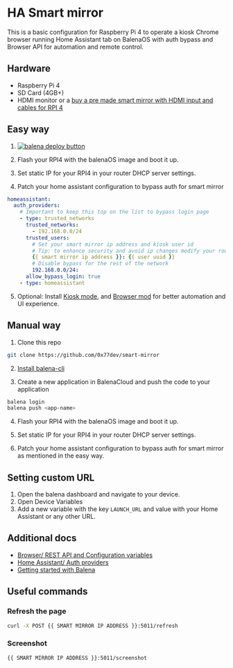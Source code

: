 # HA Smart mirror

This is a basic configuration for Raspberry Pi 4 to operate a kiosk Chrome browser running Home Assistant tab on BalenaOS with auth bypass and Browser API for automation and remote control.

## Hardware

- Raspberry Pi 4
- SD Card (4GB+)
- HDMI monitor or a [buy a pre made smart mirror with HDMI input and cables for RPI 4](https://amzn.to/4cIKq5o)

## Easy way

1. [![balena deploy button](https://www.balena.io/deploy.svg)](https://dashboard.balena-cloud.com/deploy?repoUrl=https://github.com/0x77dev/smart-mirror)


2. Flash your RPI4 with the balenaOS image and boot it up.

3. Set static IP for your RPI4 in your router DHCP server settings.

4. Patch your home assistant configuration to bypass auth for smart mirror

```yaml
homeassistant:
  auth_providers:
    # Important to keep this top on the list to bypass login page
    - type: trusted_networks
      trusted_networks:
        - 192.168.0.0/24
      trusted_users:
        # Set your smart mirror ip address and kiosk user id
        # Tip: to enhance security and avoid ip changes modify your router DHCP server to assign a static ip to your smart mirror
        {{ smart mirror ip address }}: {{ user uuid }}
        # Disable bypass for the rest of the network
        192.168.0.0/24:
      allow_bypass_login: true
    - type: homeassistant
```

5. Optional: Install [Kiosk mode](https://github.com/NemesisRE/kiosk-mode), and [Browser mod](https://github.com/thomasloven/hass-browser_mod) for better automation and UI experience.

## Manual way

1. Clone this repo

```bash
git clone https://github.com/0x77dev/smart-mirror
```

2. [Install balena-cli](https://docs.balena.io/reference/balena-cli/)

3. Create a new application in BalenaCloud and push the code to your application

```bash
balena login
balena push <app-name>
```

4. Flash your RPI4 with the balenaOS image and boot it up.

5. Set static IP for your RPI4 in your router DHCP server settings.

6. Patch your home assistant configuration to bypass auth for smart mirror as mentioned in the easy way.

## Setting custom URL

1. Open the balena dashboard and navigate to your device.
2. Open Device Variables
3. Add a new variable with the key `LAUNCH_URL` and value with your Home Assistant or any other URL.

## Additional docs

- [Browser/ REST API and Configuration variables](https://github.com/balena-io-experimental/browser?tab=readme-ov-file#api)
- [Home Assistant/ Auth providers](https://www.home-assistant.io/docs/authentication/providers)
- [Getting started with Balena](https://docs.balena.io/learn/getting-started/raspberrypi5/nodejs/)

## Useful commands

### Refresh the page

```bash
curl -X POST {{ SMART MIRROR IP ADDRESS }}:5011/refresh
```

### Screenshot

```url
{{ SMART MIRROR IP ADDRESS }}:5011/screenshot
```